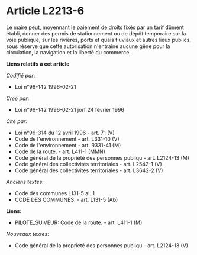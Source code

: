 # Article L2213-6

Le maire peut, moyennant le paiement de droits fixés par un tarif dûment établi, donner des permis de stationnement ou de
dépôt temporaire sur la voie publique, sur les rivières, ports et quais fluviaux et autres lieux publics, sous réserve que
cette autorisation n'entraîne aucune gêne pour la circulation, la navigation et la liberté du commerce.

**Liens relatifs à cet article**

_Codifié par_:

  - Loi n°96-142 1996-02-21

_Créé par_:

  - Loi n°96-142 1996-02-21 jorf 24 février 1996

_Cité par_:

  - Loi n°96-314 du 12 avril 1996 - art. 71 (V)
  - Code de l'environnement - art. L331-10 (V)
  - Code de l'environnement - art. R331-41 (M)
  - Code de la route. - art. L411-1 (MMN)
  - Code général de la propriété des personnes publiqu - art. L2124-13 (M)
  - Code général des collectivités territoriales - art. L2542-1 (V)
  - Code général des collectivités territoriales - art. L3642-2 (V)

_Anciens textes_:

  - Code des communes L131-5 al. 1
  - CODE DES COMMUNES. - art. L131-5 (Ab)

**Liens**:

  - PILOTE_SUIVEUR: Code de la route. - art. L411-1 (M)

_Nouveaux textes_:

  - Code général de la propriété des personnes publiqu - art. L2124-13 (V)
